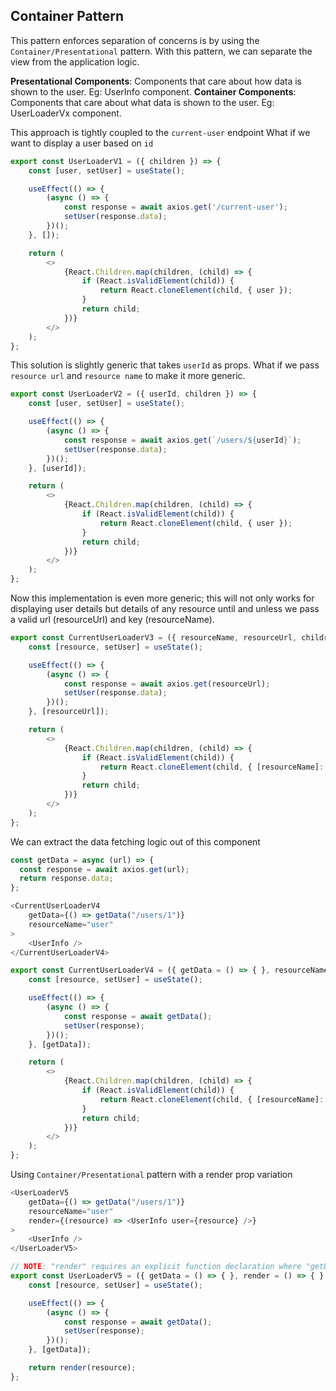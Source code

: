 ## Container Pattern

This pattern enforces separation of concerns is by using the `Container/Presentational` pattern. With this pattern, we can separate the view from the application logic.

**Presentational Components**: Components that care about how data is shown to the user. Eg: UserInfo component.
**Container Components**: Components that care about what data is shown to the user. Eg: UserLoaderVx component.

This approach is tightly coupled to the `current-user` endpoint
What if we want to display a user based on `id`

```javascript
export const UserLoaderV1 = ({ children }) => {
    const [user, setUser] = useState();

    useEffect(() => {
        (async () => {
            const response = await axios.get('/current-user');
            setUser(response.data);
        })();
    }, []);

    return (
        <>
            {React.Children.map(children, (child) => {
                if (React.isValidElement(child)) {
                    return React.cloneElement(child, { user });
                }
                return child;
            })}
        </>
    );
};
```

This solution is slightly generic that takes `userId` as props.
What if we pass `resource url` and `resource name` to make it more generic.

```javascript
export const UserLoaderV2 = ({ userId, children }) => {
    const [user, setUser] = useState();

    useEffect(() => {
        (async () => {
            const response = await axios.get(`/users/${userId}`);
            setUser(response.data);
        })();
    }, [userId]);

    return (
        <>
            {React.Children.map(children, (child) => {
                if (React.isValidElement(child)) {
                    return React.cloneElement(child, { user });
                }
                return child;
            })}
        </>
    );
};
```

Now this implementation is even more generic; this will not only works for displaying user details but details of any resource until and unless we pass a valid url (resourceUrl) and key (resourceName). 

```javascript
export const CurrentUserLoaderV3 = ({ resourceName, resourceUrl, children }) => {
    const [resource, setUser] = useState();

    useEffect(() => {
        (async () => {
            const response = await axios.get(resourceUrl);
            setUser(response.data);
        })();
    }, [resourceUrl]);

    return (
        <>
            {React.Children.map(children, (child) => {
                if (React.isValidElement(child)) {
                    return React.cloneElement(child, { [resourceName]: resource });
                }
                return child;
            })}
        </>
    );
};
```

We can extract the data fetching logic out of this component

```javascript
const getData = async (url) => {
  const response = await axios.get(url);
  return response.data;
};

<CurrentUserLoaderV4
    getData={() => getData("/users/1")}
    resourceName="user"
>
    <UserInfo />
</CurrentUserLoaderV4>

export const CurrentUserLoaderV4 = ({ getData = () => { }, resourceName, children }) => {
    const [resource, setUser] = useState();

    useEffect(() => {
        (async () => {
            const response = await getData();
            setUser(response);
        })();
    }, [getData]);

    return (
        <>
            {React.Children.map(children, (child) => {
                if (React.isValidElement(child)) {
                    return React.cloneElement(child, { [resourceName]: resource });
                }
                return child;
            })}
        </>
    );
};
```

Using `Container/Presentational` pattern with a render prop variation

```javascript
<UserLoaderV5
    getData={() => getData("/users/1")}
    resourceName="user"
    render={(resource) => <UserInfo user={resource} />}
>
    <UserInfo />
</UserLoaderV5>

// NOTE: "render" requires an explicit function declaration where "getData" does not
export const UserLoaderV5 = ({ getData = () => { }, render = () => { } }) => {
    const [resource, setUser] = useState();

    useEffect(() => {
        (async () => {
            const response = await getData();
            setUser(response);
        })();
    }, [getData]);

    return render(resource);
};
```
